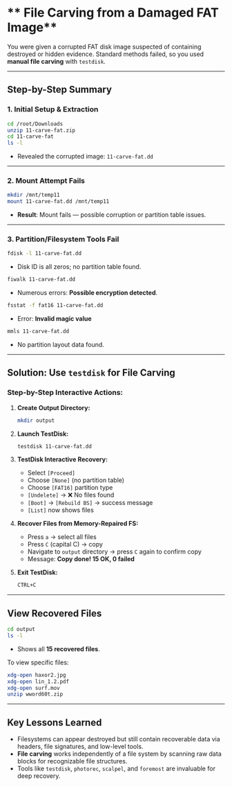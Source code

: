 # ** File Carving from a Damaged FAT Image**

You were given a corrupted FAT disk image suspected of containing destroyed or hidden evidence. Standard methods failed, so you used **manual file carving** with `testdisk`.

---

##  **Step-by-Step Summary**

### 1. **Initial Setup & Extraction**

```bash
cd /root/Downloads
unzip 11-carve-fat.zip
cd 11-carve-fat
ls -l
```

* Revealed the corrupted image: `11-carve-fat.dd`

---

### 2. **Mount Attempt Fails**

```bash
mkdir /mnt/temp11
mount 11-carve-fat.dd /mnt/temp11
```

*  **Result**: Mount fails — possible corruption or partition table issues.

---

### 3. **Partition/Filesystem Tools Fail**

```bash
fdisk -l 11-carve-fat.dd
```

* Disk ID is all zeros; no partition table found.

```bash
fiwalk 11-carve-fat.dd
```

* Numerous errors: **Possible encryption detected**.

```bash
fsstat -f fat16 11-carve-fat.dd
```

* Error: **Invalid magic value**

```bash
mmls 11-carve-fat.dd
```

* No partition layout data found.

---

##  **Solution: Use `testdisk` for File Carving**

### Step-by-Step Interactive Actions:

1. **Create Output Directory:**

   ```bash
   mkdir output
   ```

2. **Launch TestDisk:**

   ```bash
   testdisk 11-carve-fat.dd
   ```

3. **TestDisk Interactive Recovery:**

   * Select `[Proceed]`
   * Choose `[None]` (no partition table)
   * Choose `[FAT16]` partition type
   * `[Undelete]` → ❌ No files found
   * `[Boot]` → `[Rebuild BS]` → success message
   * `[List]` now shows files 

4. **Recover Files from Memory-Repaired FS:**

   * Press `a` → select all files
   * Press `C` (capital C) → copy
   * Navigate to `output` directory → press `C` again to confirm copy
   *  Message: **Copy done! 15 OK, 0 failed**

5. **Exit TestDisk:**

   ```bash
   CTRL+C
   ```

---

##  **View Recovered Files**

```bash
cd output
ls -l
```

* Shows all **15 recovered files**.

To view specific files:

```bash
xdg-open haxor2.jpg
xdg-open lin_1.2.pdf
xdg-open surf.mov
unzip wword60t.zip
```

---

##  **Key Lessons Learned**

* Filesystems can appear destroyed but still contain recoverable data via headers, file signatures, and low-level tools.
* **File carving** works independently of a file system by scanning raw data blocks for recognizable file structures.
* Tools like `testdisk`, `photorec`, `scalpel`, and `foremost` are invaluable for deep recovery.


